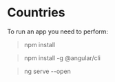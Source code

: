 # Countries

To run an app you need to perform:

> npm install

> npm install -g @angular/cli

> ng serve --open
